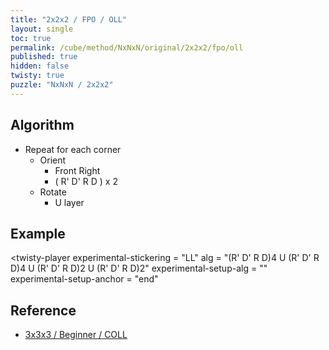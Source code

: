 ```yaml
---
title: "2x2x2 / FPO / OLL"
layout: single
toc: true
permalink: /cube/method/NxNxN/original/2x2x2/fpo/oll
published: true
hidden: false
twisty: true
puzzle: "NxNxN / 2x2x2"
---
```

<span id="cube" puzzle="{{page.puzzle}}"></span>

<head>
  <base target="_blank">
</head>



## Algorithm

- Repeat for each corner
  - Orient
    - Front Right
    - ( R' D' R D ) x 2
  - Rotate
    - U layer



## Example

<twisty-player
  experimental-stickering   = "LL"
  alg                       = "(R' D' R D)4 U (R' D' R D)4 U (R' D' R D)2 U (R' D' R D)2"
  experimental-setup-alg    = ""
  experimental-setup-anchor = "end"
></twisty-player>



## Reference

- [3x3x3 / Beginner / COLL](/cube/method/NxNxN/original/3x3x3/beginner/coll)

